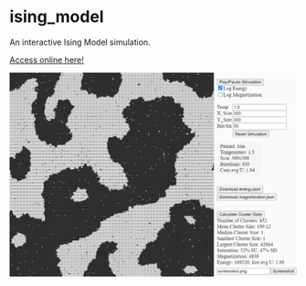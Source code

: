 # ising_model
An interactive Ising Model simulation.

[Access online here!](https://ivar-rydstrom.github.io/ising_model/)


![Ising Model Interface](sim_sample.png "Simulation")

